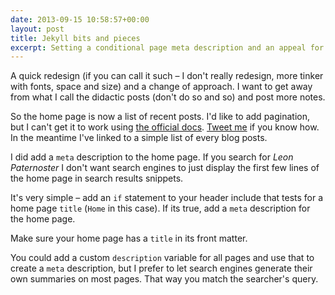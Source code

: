 ```yaml
---
date: 2013-09-15 10:58:57+00:00
layout: post
title: Jekyll bits and pieces
excerpt: Setting a conditional page meta description and an appeal for pagination help.
---
```


A quick redesign (if you can call it such &#8211; I don't really redesign, more tinker with fonts, space and size) and a change of approach. I want to get away from what I call the didactic posts (don't do so and so) and post more notes.

So the home page is now a list of recent posts. I'd like to add pagination, but I can't get it to work using <a href="http://jekyllrb.com/docs/pagination/">the official docs</a>. <a href="http://twitter.com/leonpaternoster">Tweet me</a> if you know how. In the meantime I've linked to a simple list of every blog posts.

I did add a `meta` description to the home page. If you search for *Leon Paternoster* I don't want search engines to just display the first few lines of the home page in search results snippets.

It's very simple &#8211; add an `if` statement to your header include that tests for a home page `title` (`Home` in this case). If its true, add a `meta` description for the home page.

Make sure your home page has a `title` in its front matter.

You could add a custom `description` variable for all pages and use that to create a `meta` description, but I prefer to let search engines generate their own summaries on most pages. That way you match the searcher's query.